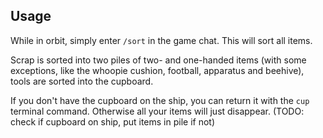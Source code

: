 ## Usage

While in orbit, simply enter `/sort` in the game chat. This will sort all items.

Scrap is sorted into two piles of two- and one-handed items (with some exceptions, like the whoopie cushion, football, apparatus and beehive), tools are sorted into the cupboard.

If you don't have the cupboard on the ship, you can return it with the `cup` terminal command. Otherwise all your items will just disappear. (TODO: check if cupboard on ship, put items in pile if not)
